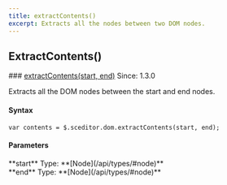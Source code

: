 ```yaml
---
title: extractContents()
excerpt: Extracts all the nodes between two DOM nodes.
---
```

## ExtractContents()

<article class="api method" markdown="1">
### <a id="extractContents" href="#extractContents">extractContents(start, end)</a> <span class="since">Since: 1.3.0</span>

Extracts all the DOM nodes between the start and end nodes.


#### Syntax

	var contents = $.sceditor.dom.extractContents(start, end);


#### Parameters

<div class="parameters">
<div class="parameter" markdown="1">
**start**  
Type: **[Node](/api/types/#node)**
</div>

<div class="parameter" markdown="1">
**end**  
Type: **[Node](/api/types/#node)**
</div>
</div>
</article>
